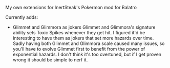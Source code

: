 My own extensions for InertSteak's Pokermon mod for Balatro

Currently adds:

- Glimmet and Glimmora as jokers
Glimmet and Glimmora's signature ability sets Toxic Spikes whenever they get hit. I figured it'd be interesting to have them as jokers that set more hazards over time. Sadly having both Glimmet and Glimmora scale caused many issues, so you'll have to evolve Glimmet first to benefit from the power of exponential hazards. I don't think it's too overtuned, but if I get proven wrong it should be simple to nerf it.